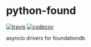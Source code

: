 # python-found

[![travis](https://api.travis-ci.org/amirouche/found.svg?branch=master)](https://travis-ci.com/amirouche/found) [![codecov](https://codecov.io/gh/amirouche/found/branch/master/graph/badge.svg)](https://codecov.io/gh/amirouche/found)


asyncio drivers for foundationdb
